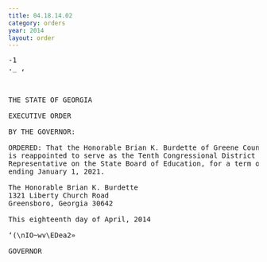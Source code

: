 ```yaml
---
title: 04.18.14.02
category: orders
year: 2014
layout: order
---
```


<pre>-1
._ ,

   

THE STATE OF GEORGIA

EXECUTIVE ORDER

BY THE GOVERNOR:

ORDERED: That the Honorable Brian K. Burdette of Greene County, Georgia,
is reappointed to serve as the Tenth Congressional District
Representative on the State Board of Education, for a term of office
ending January 1, 2021.

The Honorable Brian K. Burdette
1321 Liberty Church Road
Greensboro, Georgia 30642

This eighteenth day of April, 2014

‘(\nIO~wv\EDea2»

GOVERNOR

</pre>
